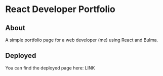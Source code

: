 # React Developer Portfolio

## About

A simple portfolio page for a web developer (me) using React and Bulma.

## Deployed

You can find the deployed page here: LINK
